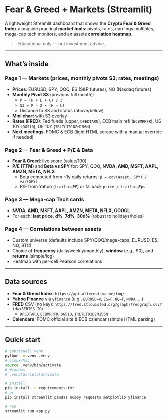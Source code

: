 # Fear & Greed + Markets (Streamlit)

A lightweight Streamlit dashboard that shows the **Crypto Fear & Greed Index** alongside practical **market tools**: pivots, rates, earnings multiples, mega-cap tech monitors, and an assets **correlation heatmap**.

> Educational only — not investment advice.

---

## What’s inside

### Page 1 — Markets (prices, monthly pivots S3, rates, meetings)
- **Prices**: EURUSD, SPY, QQQ, ES (S&P futures), NQ (Nasdaq futures)
- **Monthly Pivot S3** (previous full month):
  - `P = (H + L + C) / 3`
  - `S3 = P − 2 × (H − L)`
  - Distance to S3 and status (above/below)
- **Mini chart** with S3 overlay
- **Rates (FRED)**: Fed funds (upper, `DFEDTARU`), ECB main refi (`ECBMRRFR`), US 10Y (`DGS10`), DE 10Y (`IRLTLT01DEM156N`)
- **Next meetings**: FOMC & ECB (light HTML scrape with a manual override if needed)

### Page 2 — Fear & Greed + P/E & Beta
- **Fear & Greed**: live score (value/100)
- **P/E (TTM)** and **Beta vs SPY** for: SPY, QQQ, **NVDA, AMD, MSFT, AAPL, AMZN, META, NFLX**
  - Beta computed from ~1y daily returns: `β = cov(asset, SPY) / var(SPY)`
  - P/E from Yahoo (`trailingPE`) or fallback `price / trailingEps`

### Page 3 — Mega-cap Tech cards
- **NVDA, AMD, MSFT, AAPL, AMZN, META, NFLX, GOOGL**  
- For each: **last price**, **d%**, **7d%**, **30d%** (robust to holidays/holes)

### Page 4 — Correlations between assets
- Custom universe (defaults include SPY/QQQ/mega-caps, EURUSD, ES, NQ, BTC)
- Choice of **frequency** (daily/weekly/monthly), **window** (e.g., 90), and **returns** (simple/log)
- Heatmap with per-cell Pearson correlations

---

## Data sources

- **Fear & Greed Index**: `https://api.alternative.me/fng/`
- **Yahoo Finance** via `yfinance` (e.g., `EURUSD=X`, `ES=F`, `NQ=F`, `NVDA`, …)
- **FRED** CSV (no key): `https://fred.stlouisfed.org/graph/fredgraph.csv?id=<SERIES_ID>`
  - `DFEDTARU`, `ECBMRRFR`, `DGS10`, `IRLTLT01DEM156N`
- **Calendars**: FOMC official site & ECB calendar (simple HTML parsing)

---

## Quick start

```bash
# (optional) venv
python -m venv .venv
# Linux/Mac
source .venv/bin/activate
# Windows
# .venv\Scripts\activate

# install
pip install -r requirements.txt
# or:
pip install streamlit pandas numpy requests matplotlib yfinance

# run
streamlit run app.py
